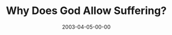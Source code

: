 ---
layout: message
category: message
series: "Go Ahead and Ask"
title: "Why Does God Allow Suffering?"
date: 2003-04-05-00-00
message_id: 231
---